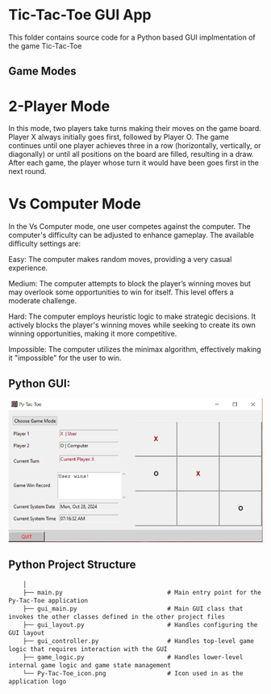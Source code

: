 # Tic-Tac-Toe GUI App

This folder contains source code for a Python based GUI implmentation of the game Tic-Tac-Toe

## Game Modes
# 2-Player Mode
In this mode, two players take turns making their moves on the game board. Player X always initially goes first, followed by Player O. The game continues until one player achieves three in a row (horizontally, vertically, or diagonally) or until all positions on the board are filled, resulting in a draw. After each game, the player whose turn it would have been goes first in the next round.

# Vs Computer Mode
In the Vs Computer mode, one user competes against the computer. The computer's difficulty can be adjusted to enhance gameplay. The available difficulty settings are:

Easy: The computer makes random moves, providing a very casual experience.

Medium: The computer attempts to block the player’s winning moves but may overlook some opportunities to win for itself. This level offers a moderate challenge.

Hard: The computer employs heuristic logic to make strategic decisions. It actively blocks the player's winning moves while seeking to create its own winning opportunities, making it more competitive.

Impossible: The computer utilizes the minimax algorithm, effectively making it "impossible" for the user to win.
				
## Python GUI:
![Py-Tac-Toe-Tk-GUI](Py-Tac-Toe-Tk-GUI.PNG)

## Python Project Structure

        │
        ├── main.py                        		# Main entry point for the Py-Tac-Toe application
        ├── gui_main.py                    		# Main GUI class that invokes the other classes defined in the other project files
        ├── gui_layout.py                  		# Handles configuring the GUI layout 
        ├── gui_controller.py              		# Handles top-level game logic that requires interaction with the GUI
        ├── game_logic.py                  		# Handles lower-level internal game logic and game state management
        └── Py-Tac-Toe_icon.png            		# Icon used in as the application logo

